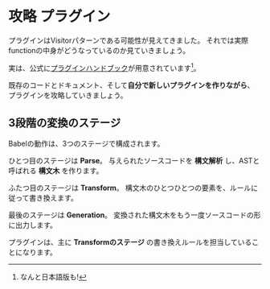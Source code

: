 # 攻略 プラグイン

プラグインはVisitorパターンである可能性が見えてきました。
それでは実際functionの中身がどうなっているのか見ていきましょう。

実は、公式に[プラグインハンドブック](https://github.com/thejameskyle/babel-handbook/blob/master/translations/ja/plugin-handbook.md)が用意されています[^1]。

既存のコードとドキュメント、そして**自分で新しいプラグインを作りながら**、
プラグインを攻略していきましょう。

## 3段階の変換のステージ

Babelの動作は、3つのステージで構成されます。

ひとつ目のステージは **Parse**。
与えられたソースコードを **構文解析** し、ASTと呼ばれる **構文木** を作ります。

ふたつ目のステージは **Transform**。
構文木のひとつひとつの要素を、ルールに従って書き換えます。

最後のステージは **Generation**。
変換された構文木をもう一度ソースコードの形に出力します。

プラグインは、主に **Transformのステージ** の書き換えルールを担当していることになります。

[^1]: なんと日本語版も!
